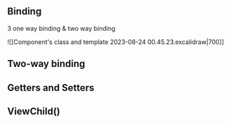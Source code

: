 ## Binding
3 one way binding & two way binding


![[Component's class and template 2023-08-24 00.45.23.excalidraw|700]]

## Two-way binding 

## Getters and Setters

## ViewChild()

